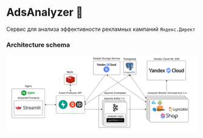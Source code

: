 # AdsAnalyzer 📰

Сервис для анализа эффективности рекламных кампаний `Яндекс.Директ`

### Architecture schema
![schema](./asserts/Group%205.png)